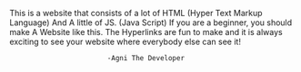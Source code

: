 This is a website that consists of a lot of HTML (Hyper Text Markup Language)
And A little of JS. (Java Script) If you are a beginner, you should make A
Website like this. The Hyperlinks are fun to make and it is always exciting 
to see your website where everybody else can see it!
                                                    
							-Agni The Developer
